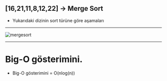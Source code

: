 ## [16,21,11,8,12,22] -> Merge Sort 

+ Yukarıdaki dizinin sort türüne göre aşamaları

- - -

![mergesort](https://user-images.githubusercontent.com/68536015/147418627-fbecfb25-4f58-4ffa-82b9-8db6deaab5c6.png)

- - -

# Big-O gösterimini.
+ Big-O gösterimini = O(nlog(n))
